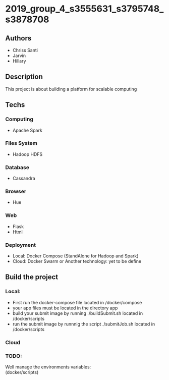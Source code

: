 # 2019_group_4_s3555631_s3795748_s3878708
## Authors
-   Chriss Santi
-   Jarvin
-   Hillary

## Description
This project is about building a platform for scalable computing

## Techs

### Computing
-   Apache Spark

### Files System
-   Hadoop HDFS

### Database
-   Cassandra

###  Browser
-   Hue

### Web
-   Flask
-   Html

### Deployment
- Local: Docker Compose (StandAlone for Hadoop and Spark)
- Cloud: Docker Swarm or Another technology: yet to be define


## Build the project
### Local:
- First run the docker-compose file located in /docker/compose
- your app files must be located in the directory app
- build your submit image by running ./buildSubmit.sh located in /docker/scripts
- run the submit image by runnnig the script ./submitJob.sh located in /docker/scripts

### Cloud


### TODO:
Well manage the environments variables:\
(docker/scripts)